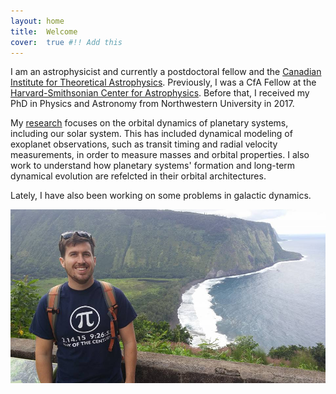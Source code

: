 ```yaml
---
layout: home
title:  Welcome
cover:  true #!! Add this
---
```


I am an astrophysicist and currently a postdoctoral fellow and the [Canadian Institute for Theoretical Astrophysics][cita]. Previously, I was a CfA Fellow at the [Harvard-Smithsonian Center for Astrophysics][cfa]. Before that, I received my PhD in Physics and Astronomy from Northwestern University in 2017.

My [research](research) focuses on the orbital dynamics of planetary systems, including our solar system. This has included dynamical modeling of exoplanet observations, such as transit timing and radial velocity measurements, in order to measure masses and orbital properties. I also work to understand how planetary systems' formation and long-term dynamical evolution are refelcted in their orbital architectures. 

Lately, I have also been working on some problems in galactic dynamics.

![me]

[research]: /research/
[cita]: https://www.cita.utoronto.ca
[cfa]: https://www.cfa.harvard.edu
[me]: /assets/images/sam_hadden.jpg

